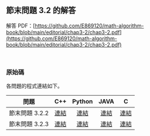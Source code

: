 ## 節末問題 3.2 的解答

解答 PDF：[https://github.com/E869120/math-algorithm-book/blob/main/editorial/chap3-2/chap3-2.pdf](https://github.com/E869120/math-algorithm-book/blob/main/editorial/chap3-2/chap3-2.pdf)

<br />

### 原始碼

各問題的程式連結如下。

| 問題 | C++ | Python | JAVA | C |
|:---:|:---:|:---:|:---:|:---:|
| 節末問題 3.2.2 | [連結](https://github.com/facespublications/math-algorithm-book_tw/blob/main/editorial_ch/chap3-2/prob3-2-2.cpp) | [連結](https://github.com/facespublications/math-algorithm-book_tw/blob/main/editorial_ch/chap3-2/prob3-2-2.py) | [連結](https://github.com/facespublications/math-algorithm-book_tw/blob/main/editorial_ch/chap3-2/prob3-2-2.java) | [連結](https://github.com/facespublications/math-algorithm-book_tw/blob/main/editorial_ch/chap3-2/prob3-2-2.c) |
| 節末問題 3.2.3 | [連結](https://github.com/facespublications/math-algorithm-book_tw/blob/main/editorial_ch/chap3-2/prob3-2-3.cpp) | [連結](https://github.com/facespublications/math-algorithm-book_tw/blob/main/editorial_ch/chap3-2/prob3-2-3.py) | [連結](https://github.com/facespublications/math-algorithm-book_tw/blob/main/editorial_ch/chap3-2/prob3-2-3.java) | [連結](https://github.com/facespublications/math-algorithm-book_tw/blob/main/editorial_ch/chap3-2/prob3-2-3.c) |
